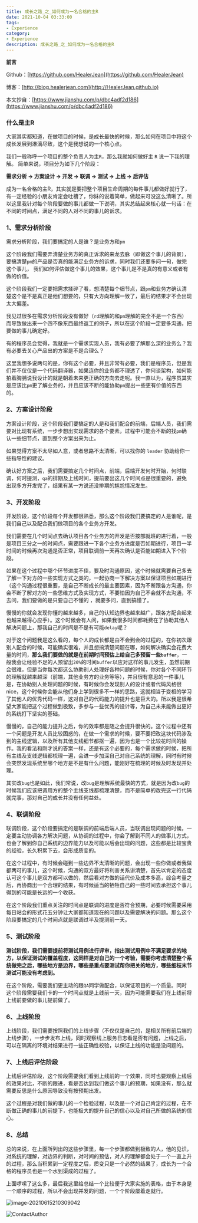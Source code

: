 ```yaml
---
title: 成长之路_之_如何成为一名合格的主R
date: 2021-10-04 03:33:00
tags: 
- Experience
category: 
- Experience
description: 成长之路_之_如何成为一名合格的主R
---
```




**前言**     

 Github：[https://github.com/HealerJean](https://github.com/HealerJean)         

 博客：[http://blog.healerjean.com](http://HealerJean.github.io)          

本文抄自：[https://www.jianshu.com/p/dbc4adf2d186](https://www.jianshu.com/p/dbc4adf2d186)



### 什么是主R



大家其实都知道，在做项目的时候，是成长最快的时候，那么如何在项目中将这个成长发展到淋漓尽致，这个是我想说的一个核心点。          

我们一般称呼一个项目的整个负责人为主`R`，那么我就如何做好主 `R` 说一下我的理解。 简单来说，项目分为如下几个阶段：             

**需求分析 -> 方案设计 -> 开发 -> 联调 -> 测试 -> 上线 -> 后评估**               

成为一名合格的主R，其实就是要把整个项目生命周期的每件事儿都做好就行了，有一定经验的小朋友肯定会吐槽了，你妹的说着简单，做起来可没这么清晰了。所以这里我针对每个阶段要做的事儿都做一下说明，其实总结起来核心就一句话：在不同的时间点，满足不同的人对不同的事儿的诉求。              



### 1、需求分析阶段

需求分析阶段，我们要搞定的人是谁？是业务方和`pm`      

这个阶段我们需要弄清楚业务方的真正诉求的来龙去脉（即做这个事儿的背景），要搞清楚`pm`的产品是否真的能满足业务方的诉求，同时我们还要多问一句，做完这个事儿， 我们如何评估做这个事儿的效果，这个事儿是不是真的有意义或者有做的价值。       

这个阶段我们一定要把需求揉碎了看，想清楚每个细节点，跟`pm`和业务方确认清楚这个是不是真正是他们想要的，只有大方向理解一致了，最后的结果才不会出现太大偏差。          



我见过很多在需求分析阶段没有做好（`rd`理解的和`pm`理解的完全不是一个东西）而导致做出来一个四不像东西最终返工的例子，所以在这个阶段一定要多沟通，把要做的事儿确定好。       

有的程序员会觉得，我就是一个需求实现人员，我有必要了解那么深的业务么？我有必要去关心产品出的方案是不是合理么？         

这里我想多说两句的是，你有这个必要，并且非常有必要，我们是程序员，但是我们并不仅仅是一个代码翻译器，如果连你的业务都不理透了，你何谈架构，如何能拍着胸脯说我设计的就是朝着未来更正确的方向去走呢。我一直以为，程序员其实是应该比`pm`更了解业务的，并且应该不断的能协助`pm`提出一些更有价值的东西的。





### 2、方案设计阶段

方案设计阶段，这个阶段我们要搞定的人是和我们配合的前端，后端人员，我们需要对比现有系统，一步步想出实现需求的各个要素，过程中可能会不断的找`pm`确认一些细节点，直到整个方案出来为止。       

如果觉得方案不太尽如人意，或者思路不太清晰，可以找你的 `leader` 协助给你一些指导性的建议。         

确认好方案之后，我们需要搞定几个时间点，前端，后端开发何时开始，何时联调，何时提测，`qa`的排期及上线时间，提前要出这几个时间点是很重要的，避免出现多方开发完了，结果有某一方说还没排期的尴尬情况发生。





### 3、开发阶段

开发阶段，这个阶段每个开发都很熟悉，那么这个阶段我们要搞定的人是谁呢，是我们自己以及配合我们做项目的各个业务方开发。      

我们需要在几个时间点去确认项目各个业务方的开发是否按部就班的进行着，一般是项目三分之一的时间点，需要跟进一下各个业务方进度是否如期进行，项目一半时间的时候再次沟通是否正常，项目联调前一天再次确认是否能如期进入下个阶段。       

如果在这个过程中哪个环节进度不佳，要及时沟通原因，这个时候就需要自己多去了解一下对方的一些实现方式之类的，一起协商一下解决方案以保证项目如期进行（这个沟通过程很重要，是自己不断成长的最主要因素，因为不断跟各方沟通，你会不断了解对方的一些思维方式及实现方式，不要怕因为自己不会就不去沟通，不去问，我们要做的是只要自己不懂的 ，就要多问，直到搞懂了。          

慢慢的你就会发现你懂的越来越多，自己的认知边界也越来越广，跟各方配合起来也越来越得心应手）。这个时候会有人问，如果我很多时间都耗费在了协助其他人解决问题上，那我自己的时间是不是有可能`delay`呢？       

对于这个问题我是这么看的，每个人的成长都是由不会到会的过程的，在你初次跟别人配合的时候，可能确实很难，并且想搞清楚问题在哪，如何解决确实会花费大量的时间，**那么我们要做的就是在前期时间预估上给自己多预留一些`buffer`**，一般我会让经验不足的人预留出`20%`的时间`buffer`以应对这样的事儿发生，虽然前期会很难，但是当你每次都这么协助别人处理好各种问题的时候，你对各个不同环节的理解就越来越深（前端，其他业务方的业务等等），并且很有意思的一件事儿是，在协助别人处理问题的时候，有时候你会发现别人的设计或者代码风格很nice，这个时候你会能从他们身上学到很多不一样的思路，这就相当于变相的学习了其他人的优秀代码一样，这对自己的代码能力的提升也是巨大的。所以我是很希望大家能把这个过程做到极致，多参与一些优秀的设计等，为自己未来能做出更好的系统打下坚实的基础。      

慢慢的，自己的能力提升之后，你的效率都是随之会提升很快的。这个过程中还有一个问题是开发人员比较困惑的，在做一个需求的时候，要不要把改这块代码涉及到的主线逻辑，以及所有其他支线细节都抠一遍，因为也是一个比较花时间的操作。我的看法和刚才说的答案一样，还是有这个必要的，每个需求做的时候，把所有主线及支线逻辑都梳理一遍，会进一步加深自己对自己系统的理解，同时有时候会突然发现系统里哪个地方是不是有什么问题，能刚好在梳理的时候及时发现并处理。        

其实改`bug`也是如此，我们常说，改`bug`是理解系统最快的方式，就是因为改`bug`的时候我们应该把调用方的整个主线支线都梳理清楚，而不是简单的改完这一行代码就完事，那对自己的成长并没有任何益处。



### 4、联调阶段

联调阶段，这个阶段要搞定的是联调的前端后端人员，当联调出现问题的时候，一定要主动协调各方解决问题，从协调的过程中，你会了解到不同人的做事儿方式，也会了解到你自己系统的边界能力以及可能以后会出现的问题，这些都是比较宝贵的经验，长久积累下去，会形成质变的。        

在这个过程中，有时候会碰到一些边界不太清晰的问题，会出现一些你做或者我做都两可的事儿，这个时候，沟通的双方最好将利害关系讲清楚，首先以肯定的态度认可这个事儿是双方都可以做的，然后看对方做的话代价及成本多高，综合考量之后，再协商出一个合理的结果，有时候适当的牺牲自己的一些时间去承担这个事儿得到的可能是长远的一个收获。           

在这个阶段我们重点关注的时间点是联调的进度是否符合预期，必要时候需要采用每日站会的形式花五分钟让大家都知道现在的问题以及需要解决的问题。那么这个阶段要搞定的几个时间点就是联调过半及提测前一天。



### 5、测试阶段

**测试阶段，我们需要提前将测试用例进行评审，指出测试用例中不满足要求的地方，以保证测试的覆盖程度，这同样是对自己的一个考验，需要你考虑清楚整个系统做完之后，哪些地方是边界，哪些是重点要测试帮你把关的地方，哪些细枝末节测试可能没有考虑到。**          

在这个阶段，需要我们更主动的跟`QA`同学做配合，以保证项目的一个质量。同时这个阶段需要我们卡的一个时间点就是上线前一天，因为可能需要我们在上线前将上线前要做的事儿提前做了。



### 6、上线阶段

上线阶段，我们需要按照我们的上线步骤（不仅仅是自己的，是相关所有前后端的上线步骤），一步步发布上线，同时观察线上服务日志看是否有问题，上线之后，可以在隔离的环境对结果进行一些正确性校验，以保证上线的功能是没问题的。



### 7、上线后评估阶段

上线后评估阶段，这个阶段需要我们看到上线前的一个效果，同时也要观察上线后的效果对比，不断的跟进，看是否达到我们做这个事儿的预期，如果没有，那么就需要反思是什么原因导致没有按预期出发。          

这个过程是对我们做的事儿的一个检验过程，以及是一个对自己肯定的过程，在不断做正确的事儿的前提下，也能极大的提升自己的信心以及对自己所做的系统的信心。



### 8、总结

总的来说，在上面所列出的这些步骤里，每一个步骤都做到极致的人，他的见识，对系统的理解，对边界的判断，对时间的预估，对人的理解都会处于一个一直上升的过程，那么当积累到一定程度之后，质变只是一个必然的结果了，成长为一个合格的程序员也是一个水到渠成的过程了。              

 上面啰嗦了这么多，最后我这里给总结一个比较便于大家实施的表格，由于本身是一个顺序的过程，所以不会出现并发的问题，一个个阶段屡着走就行。



![image-20210615210309042](https://raw.githubusercontent.com/HealerJean/HealerJean.github.io/master/blogImages/image-20210615210309042.png)











![ContactAuthor](https://raw.githubusercontent.com/HealerJean/HealerJean.github.io/master/assets/img/artical_bottom.jpg)



<!-- Gitalk 评论 start  -->

<link rel="stylesheet" href="https://unpkg.com/gitalk/dist/gitalk.css">

<script src="https://unpkg.com/gitalk@latest/dist/gitalk.min.js"></script> 
<div id="gitalk-container"></div>    
 <script type="text/javascript">
    var gitalk = new Gitalk({
		clientID: `1d164cd85549874d0e3a`,
		clientSecret: `527c3d223d1e6608953e835b547061037d140355`,
		repo: `HealerJean.github.io`,
		owner: 'HealerJean',
		admin: ['HealerJean'],
		id: '9cjGX1rSEziM5W2U',
    });
    gitalk.render('gitalk-container');
</script> 




<!-- Gitalk end -->



